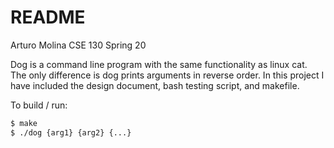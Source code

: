 # README
Arturo Molina
CSE 130 Spring 20

Dog is a command line program with the same functionality as linux cat. The only difference is dog prints arguments in reverse order. In this project I have included the design document, bash testing script, and makefile.


To build / run: 
```sh
$ make
$ ./dog {arg1} {arg2} {...}
```

